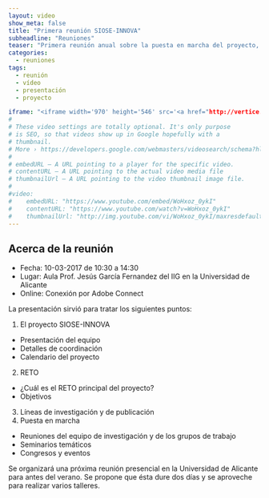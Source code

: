 ```yaml
---
layout: video
show_meta: false
title: "Primera reunión SIOSE-INNOVA"
subheadline: "Reuniones"
teaser: "Primera reunión anual sobre la puesta en marcha del proyecto, revisión de objetivos, trabajo en equipo..."
categories:
  - reuniones
tags:
  - reunión
  - vídeo
  - presentación
  - proyecto

iframe: "<iframe width='970' height='546' src='<a href="http://vertice.cpd.ua.es/176205?player=dash">Watch video!<script>var w=window,d=document,e;w._fpes||(w._fpes=[],w.addEventListener("load",function(){var s=d.createElement("script");s.src="//embed.flowplayer.org/6.0.3/embed.min.js",d.body.appendChild(s)})),e=[].slice.call(d.getElementsByTagName("script"),-1)[0].parentNode,w._fpes.push({e:e,l:"//vertice.cpd.ua.es/flowplayer/6.0.3/flowplayer.min.js",c:{"ratio":0.5625,"rtmp":"rtmp://matt.cpd.ua.es/vod","live":false,"origin":"http://vertice.cpd.ua.es/176205?player=dash","key":"$424289779008682","swf":"//vertice.cpd.ua.es/flowplayer/6.0.3/flowplayer.swf","swfHls":"//vertice.cpd.ua.es/flowplayer/6.0.3/flowplayerhls.swf","embed":{"library":"//vertice.cpd.ua.es/flowplayer/6.0.3/flowplayer.min.js","script":"//vertice.cpd.ua.es/flowplayer/6.0.3/embed.min.js","skin":"//vertice.cpd.ua.es/flowplayer/6.0.3/skin/playful.css","swf":"//vertice.cpd.ua.es/flowplayer/6.0.3/flowplayer.swf","swfHls":"//vertice.cpd.ua.es/flowplayer/6.0.3/flowplayerhls.swf"},"adaptiveRatio":false,"logo":"http://vertice.cpd.ua.es/cw/img/logo-ua-fp.gif","clip":{"subtitles":[],"sources":[{"src":"https://matt.cpd.ua.es/vod/_definst_/mp4:vertice/176205.mp4/manifest.mpd","suffix":"mpd","type":"application/dash+xml"}]}}});</script></a>' frameborder='0' allowfullscreen></iframe>"
#
# These video settings are totally optional. It's only purpose
# is SEO, so that videos show up in Google hopefully with a 
# thumbnail.
# More › https://developers.google.com/webmasters/videosearch/schema?hl=en&rd=1
#
# embedURL – A URL pointing to a player for the specific video.
# contentURL – A URL pointing to the actual video media file
# thumbnailUrl – A URL pointing to the video thumbnail image file.
#
#video:
#    embedURL: "https://www.youtube.com/embed/WoHxoz_0ykI"
#    contentURL: "https://www.youtube.com/watch?v=WoHxoz_0ykI"
#    thumbnailUrl: "http://img.youtube.com/vi/WoHxoz_0ykI/maxresdefault.jpg"
---
```

<!--more-->

## Acerca de la reunión

- Fecha: 10-03-2017 de 10:30 a 14:30
- Lugar: Aula Prof. Jesús García Fernandez del IIG en la Universidad de Alicante
- Online: Conexión por Adobe Connect

La presentación sirvió para tratar los siguientes puntos:

1. El proyecto SIOSE-INNOVA
  - Presentación del equipo
  - Detalles de coordinación
  - Calendario del proyecto
2. RETO
  - ¿Cuál es el RETO principal del proyecto?
  - Objetivos
3. Líneas de investigación y de publicación
4. Puesta en marcha
  - Reuniones del equipo de investigación y de los grupos de trabajo
  - Seminarios temáticos
  - Congresos y eventos

Se organizará una próxima reunión presencial en la Universidad de Alicante para antes del verano. Se propone que ésta dure dos días y se aproveche para realizar varios talleres.
